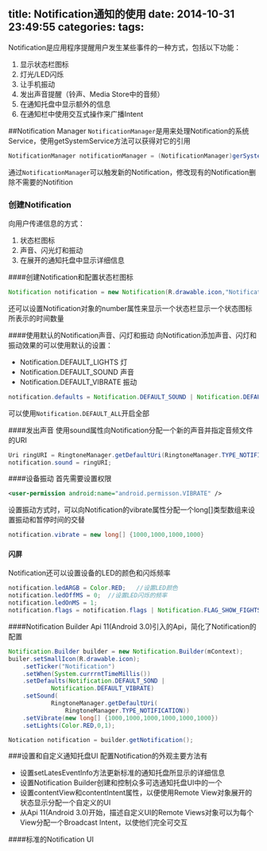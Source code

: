 title: Notification通知的使用
date: 2014-10-31 23:49:55
categories:
tags:
---
<!--more-->
Notification是应用程序提醒用户发生某些事件的一种方式，包括以下功能：
1. 显示状态栏图标
2. 灯光/LED闪烁
3. 让手机振动
4. 发出声音提醒（铃声、Media Store中的音频）
5. 在通知托盘中显示额外的信息
6. 在通知栏中使用交互式操作来广播Intent

##Notification Manager
`NotificationManager`是用来处理Notification的系统Service，使用getSystemService方法可以获得对它的引用
```java
NotificationManager notificationManager = (NotificationManager)gerSystemService(Context.NOTIFICATION_SERVICE);
```
通过`NotificationManager`可以触发新的Notification，修改现有的Notification删除不需要的Notifition

### 创建Notification
向用户传递信息的方式：
1. 状态栏图标
2. 声音、闪光灯和振动
3. 在展开的通知托盘中显示详细信息

####创建Notification和配置状态栏图标
```java
Notification notification = new Notification(R.drawable.icon,"Notification",System.currentTimeMills());	// 指定图标，文本，时间戳
```
还可以设置Notification对象的number属性来显示一个状态栏显示一个状态图标所表示的时间数量

####使用默认的Notification声音、闪灯和振动
向Notification添加声音、闪灯和振动效果的可以使用默认的设置：
- Notification.DEFAULT_LIGHTS 灯
- Notification.DEFAULT_SOUND 声音
- Notification.DEFAULT_VIBRATE 振动
```java
notification.defaults = Notification.DEFAULT_SOUND | Notification.DEFAULT_VIBRATE;
```
可以使用`Notification.DEFAULT_ALL`开启全部

####发出声音
使用sound属性向Notification分配一个新的声音并指定音频文件的URI
```java
Uri ringURI = RingtoneManager.getDefaultUri(RingtoneManager.TYPE_NOTIFICATION);
notification.sound = ringURI;
```

####设备振动
首先需要设置权限
```xml
<user-permission android:name="android.permisson.VIBRATE" />
```
设置振动方式时，可以向Notification的vibrate属性分配一个long[]类型数组来设置振动和暂停时间的交替
```java
notification.vibrate = new long[] {1000,1000,1000,1000}
```

#### 闪屏
Notification还可以设置设备的LED的颜色和闪烁频率
```java
notification.ledARGB = Color.RED;	//设置LED颜色
notification.ledOffMS = 0;	//设置LED闪烁的频率
notification.ledOnMS = 1;	
notification.flags = notification.flags | Notification.FLAG_SHOW_FIGHTS;	// 要使用LED必须添加flags属性
```

####Notification Builder
Api 11(Android 3.0)引入的Api，简化了Notification的配置
```java
Notification.Builder builder = new Notification.Builder(mContext);
builer.setSmallIcon(R.drawable.icon);
	.setTicker("Notification")
	.setWhen(System.currrntTimeMillis())
	.setDefaults(Notification.DEFAULT_SOND | 
			Notification.DEFAULT_VIBRATE)
	.setSound(
			RingtoneManager.getDefaultUri(
				RingtoneManager.TYPE_NOTIFICATION))
	.setVibrate(new long[] {1000,1000,1000,1000,1000,1000})
	.setLights(Color.RED,0,1);

Notication notification = builder.getNotification();
```

###设置和自定义通知托盘UI
配置Notification的外观主要方法有
- 设置setLatesEventInfo方法更新标准的通知托盘所显示的详细信息
- 设置Notification Builder创建和控制众多可选通知托盘UI中的一个
- 设置contentView和contentIntent属性，以便使用Remote View对象展开的状态显示分配一个自定义的UI
- 从Api 11(Android 3.0)开始，描述自定义UI的Remote Views对象可以为每个View分配一个Broadcast Intent，以使他们完全可交互

####标准的Notification UI
```